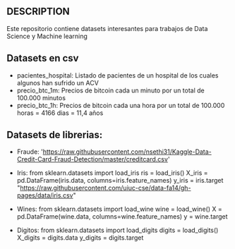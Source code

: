 ## DESCRIPTION

Este repositorio contiene datasets interesantes para trabajos de Data Science y Machine learning

## Datasets en csv

* pacientes_hospital: Listado de pacientes de un hospital de los cuales algunos han sufrido un ACV
* precio_btc_1m: Precios de bitcoin cada un minuto por un total de 100.000 minutos
* precio_btc_1h: Precios de bitcoin cada una hora por un total de 100.000 horas = 4166 dias = 11,4 años


## Datasets de librerias:
* Fraude: 'https://raw.githubusercontent.com/nsethi31/Kaggle-Data-Credit-Card-Fraud-Detection/master/creditcard.csv'

* Iris: 
    from sklearn.datasets import load_iris
    ris = load_iris()
    X_iris = pd.DataFrame(iris.data, columns=iris.feature_names)
    y_iris = iris.target
    "https://raw.githubusercontent.com/uiuc-cse/data-fa14/gh-pages/data/iris.csv"

* Wines:
    from sklearn.datasets import load_wine
    wine = load_wine()
    X = pd.DataFrame(wine.data, columns=wine.feature_names)
    y = wine.target

* Digitos: 
    from sklearn.datasets import load_digits
    digits = load_digits()
    X_digits = digits.data
    y_digits = digits.target